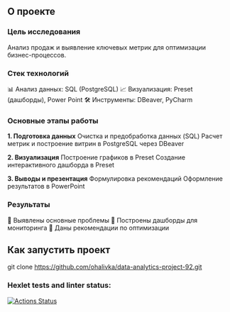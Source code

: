 ## О проекте

### Цель исследования
Анализ продаж и выявление ключевых метрик для оптимизации бизнес-процессов.

### Стек технологий
📊 Анализ данных: SQL (PostgreSQL)
📈 Визуализация: Preset (дашборды), Power Point
🛠 Инструменты: DBeaver, PyCharm

### Основные этапы работы
**1. Подготовка данных**
  Очистка и предобработка данных (SQL)
  Расчет метрик и построение витрин в PostgreSQL через DBeaver

**2. Визуализация**
  Построение графиков в Preset
  Создание интерактивного дашборда в Preset
  
**3. Выводы и презентация**
  Формулировка рекомендаций
  Оформление результатов в PowerPoint

### Результаты
🔹 Выявлены основные проблемы
🔹 Построены дашборды для мониторинга
🔹 Даны рекомендации по оптимизации

## Как запустить проект
git clone https://github.com/ohalivka/data-analytics-project-92.git

### Hexlet tests and linter status:
[![Actions Status](https://github.com/ohalivka/data-analytics-project-92/actions/workflows/hexlet-check.yml/badge.svg)](https://github.com/ohalivka/data-analytics-project-92/actions)
